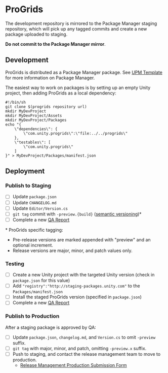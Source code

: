 # ProGrids

The development repository is mirrored to the Package Manager staging repository, which will pick up any tagged commits
and create a new package uploaded to staging.

**Do not commit to the Package Manager mirror**.

## Development

ProGrids is distributed as a Package Manager package. See [UPM Template](https://gitlab.internal.unity3d.com/upm-packages/upm-package-template)
for more information on Package Manager.

The easiest way to work on packages is by setting up an empty Unity project, then adding ProGrids as a local dependency:

```
#!/bin/sh
git clone $(progrids repository url)
mkdir MyDevProject
mkdir MyDevProject/Assets
mkdir MyDevProject/Packages
echo "{
	\"dependencies\": {
		\"com.unity.progrids\":\"file:../../progrids\"
	},
	\"testables\": [
		\"com.unity.progrids\"
	]
}" > MyDevProject/Packages/manifest.json
```

## Deployment

### Publish to Staging

- [ ] Update `package.json`
- [ ] Update `CHANGELOG.md`
- [ ] Update `Editor/Version.cs`
- [ ] `git tag` commit with `-preview.{build}` ([semantic versioning](https://semver.org/))\*
- [ ] Complete a new [QA Report](https://drive.google.com/drive/u/0/folders/1jwQWHOMR2GPSaDPwLUp1aeTrbOmobkLy)

\* ProGrids specific tagging:

- Pre-release versions are marked appended with "preview" and an optional increment.
- Release versions are major, minor, and patch values only.

### Testing

- [ ] Create a new Unity project with the targeted Unity version (check in `package.json` for this value)
- [ ] Add `"registry":"http://staging-packages.unity.com"` to the `Packages/manifest.json`
- [ ] Install the staged ProGrids version (specified in `package.json`)
- [ ] Complete a new [QA Report]((https://drive.google.com/drive/u/0/folders/1jwQWHOMR2GPSaDPwLUp1aeTrbOmobkLy))

### Publish to Production

After a staging package is approved by QA:

- [ ] Update `package.json`, `changelog.md`, and `Version.cs` to omit `-preview` suffix.
- [ ] `git tag` with major, minor, and patch, omitting `-preview.x` suffix.
- [ ] Push to staging, and contact the release management team to move to production.
    - [Release Management Production Submission Form](https://docs.google.com/forms/d/e/1FAIpQLSdSIRO6s6_gM-BxXbDtdzIej-Hhk-3n68xSyC2sM8tp7413mw/viewform)


